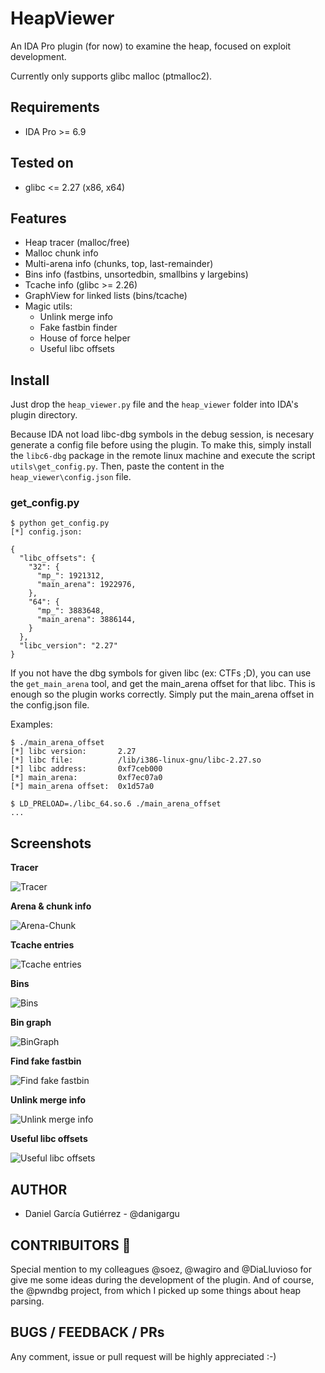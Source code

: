 # HeapViewer

An IDA Pro plugin (for now) to examine the heap, focused on exploit development.

Currently only supports glibc malloc (ptmalloc2).

## Requirements

* IDA Pro >= 6.9

## Tested on

* glibc <= 2.27 (x86, x64)

## Features

* Heap tracer (malloc/free)
* Malloc chunk info
* Multi-arena info (chunks, top, last-remainder)
* Bins info (fastbins, unsortedbin, smallbins y largebins)
* Tcache info (glibc >= 2.26)
* GraphView for linked lists (bins/tcache)
* Magic utils:
  * Unlink merge info
  * Fake fastbin finder
  * House of force helper
  * Useful libc offsets

## Install

Just drop the `heap_viewer.py` file and the `heap_viewer` folder into IDA's plugin directory.

Because IDA not load libc-dbg symbols in the debug session, is necesary generate a config file before using the plugin. To make this, simply install the `libc6-dbg` package in the remote linux machine and execute the script `utils\get_config.py`. Then, paste the content in the `heap_viewer\config.json` file.


### get_config.py
```
$ python get_config.py
[*] config.json:

{
  "libc_offsets": {
    "32": {
      "mp_": 1921312,
      "main_arena": 1922976,
    },
    "64": {
      "mp_": 3883648,
      "main_arena": 3886144,
    }
  },
  "libc_version": "2.27"
}
```

If you not have the dbg symbols for given libc (ex: CTFs ;D), you can use the `get_main_arena` tool, and get the main_arena offset for that libc. This is enough so the plugin works correctly. Simply put the main_arena offset in the config.json file.

Examples:

```
$ ./main_arena_offset
[*] libc version:       2.27
[*] libc file:          /lib/i386-linux-gnu/libc-2.27.so
[*] libc address:       0xf7ceb000
[*] main_arena:         0xf7ec07a0
[*] main_arena offset:  0x1d57a0

$ LD_PRELOAD=./libc_64.so.6 ./main_arena_offset
...
```

## Screenshots

**Tracer**

![Tracer](https://user-images.githubusercontent.com/1675387/39698165-fe882786-51f3-11e8-847a-18a5b40a6be2.png)

**Arena & chunk info**

![Arena-Chunk](https://user-images.githubusercontent.com/1675387/39698203-2ba59370-51f4-11e8-9b66-c3dfaafadba3.png)

**Tcache entries**

![Tcache entries](https://user-images.githubusercontent.com/1675387/39698220-4c3d3e94-51f4-11e8-8aea-ef9182c8910f.png)

**Bins**

![Bins](https://user-images.githubusercontent.com/1675387/39698914-19bf9db0-51f7-11e8-97f4-82ddf84b7e0e.png)

**Bin graph**

![BinGraph](https://user-images.githubusercontent.com/1675387/39698795-97abbd90-51f6-11e8-8cbc-475b5e623894.png)


**Find fake fastbin**

![Find fake fastbin](https://user-images.githubusercontent.com/1675387/39698662-f661b11a-51f5-11e8-8796-c852252bd75a.png)


**Unlink merge info**

![Unlink merge info](https://user-images.githubusercontent.com/1675387/39699039-b2740870-51f7-11e8-9e61-ca9407af1793.png)


**Useful libc offsets**

![Useful libc offsets](https://user-images.githubusercontent.com/1675387/39698577-b1d40b56-51f5-11e8-8ef8-7711bc2efd32.png)


## AUTHOR

* Daniel García Gutiérrez - @danigargu

## CONTRIBUITORS :beer:

Special mention to my colleagues @soez, @wagiro and @DiaLluvioso for give me some ideas during the development of the plugin. And of course, the @pwndbg project, from which I picked up some things about heap parsing.

## BUGS / FEEDBACK / PRs

Any comment, issue or pull request will be highly appreciated :-)

